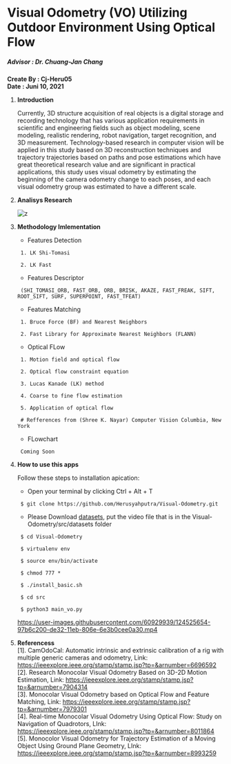# Visual Odometry (VO) Utilizing Outdoor Environment Using Optical Flow
##### Advisor : Dr. Chuang-Jan Chang
**Create By : Cj-Heru05**                                                                                                                                   
**Date : Juni 10, 2021**

1. **Introduction** 

    Currently, 3D structure acquisition of real objects is a digital storage and recording technology that has various application requirements in scientific and     engineering fields such as object modeling, scene modeling, realistic rendering, robot navigation, target recognition, and 3D measurement. Technology-based       research in computer vision will be applied in this study based on 3D reconstruction techniques and trajectory trajectories based on paths and pose               estimations which have great theoretical research value and are significant in practical applications, this study uses visual odometry by estimating the           beginning of the camera odometry change to each poses, and each visual odometry group was estimated to have a different scale.

2. **Analisys Research**

    ![z](https://user-images.githubusercontent.com/60929939/124069183-54dd9e80-da6e-11eb-8f0d-ad2467cd3dbe.png)

3. **Methodology Imlementation**
     - Features Detection
     ```
      1. LK Shi-Tomasi
      
      2. LK Fast
     ``` 
     - Features Descriptor
     ```
      (SHI_TOMASI_ORB, FAST_ORB, ORB, BRISK, AKAZE, FAST_FREAK, SIFT, ROOT_SIFT, SURF, SUPERPOINT, FAST_TFEAT)
     ``` 
     - Features Matching
     ```
      1. Bruce Force (BF) and Nearest Neighbors
      
      2. Fast Library for Approximate Nearest Neighbors (FLANN)
     ``` 
     - Optical FLow
     ```
      1. Motion field and optical flow
      
      2. Optical flow constraint equation
      
      3. Lucas Kanade (LK) method
      
      4. Coarse to fine flow estimation
      
      5. Application of optical flow

      # Refferences from (Shree K. Nayar) Computer Vision Columbia, New York
     ``` 
     - FLowchart
     ```
      Coming Soon
     ``` 
     
4. **How to use this apps**

   Follow these steps to installation apication:
                                                                              
     - Open your terminal by clicking Ctrl + Alt + T 
     ```
      $ git clone https://github.com/Herusyahputra/Visual-Odometry.git
     ```
     - Please Download [datasets](https://mcut-my.sharepoint.com/:f:/g/personal/m09158023_o365_mcut_edu_tw/Epup_-IDnudBgm_EUjRumkEB5K4iHOlKZRkjatFcv3fKIg?e=DxOsdE), put the video file that is in the Visual-Odometry/src/datasets folder   
     ```
      $ cd Visual-Odometry
     ```
     ```
      $ virtualenv env
     ```
     ```
      $ source env/bin/activate
     ```
     ```
      $ chmod 777 *
     ```
     ```
      $ ./install_basic.sh
     ```
     ```
      $ cd src
     ```
     ```
      $ python3 main_vo.py
     ``` 
    https://user-images.githubusercontent.com/60929939/124525654-97b6c200-de32-11eb-806e-6e3b0cee0a30.mp4

5. **Referencess**                                                                                                         
    [1]. CamOdoCal: Automatic intrinsic and extrinsic calibration of a rig with multiple generic cameras and odometry, Link: https://ieeexplore.ieee.org/stamp/stamp.jsp?tp=&arnumber=6696592                                                                                         
    [2]. Research Monocolar Visual Odometry Based on 3D-2D Motion Estimation, Link: https://ieeexplore.ieee.org/stamp/stamp.jsp?tp=&arnumber=7904314         
    [3]. Monocolar Visual Odometry based on Optical Flow and Feature Matching, Link: https://ieeexplore.ieee.org/stamp/stamp.jsp?tp=&arnumber=7979301             
    [4]. Real-time Monocolar Visual Odometry Using Optical  Flow: Study on Navigation of Quadrotors, LInk: https://ieeexplore.ieee.org/stamp/stamp.jsp?tp=&arnumber=8011864                                                                                                                                       
    [5]. Monocolor Visual Odometry for Trajectory Estimation of a Moving Object Using Ground Plane Geometry, LInk: https://ieeexplore.ieee.org/stamp/stamp.jsp?tp=&arnumber=8993259
